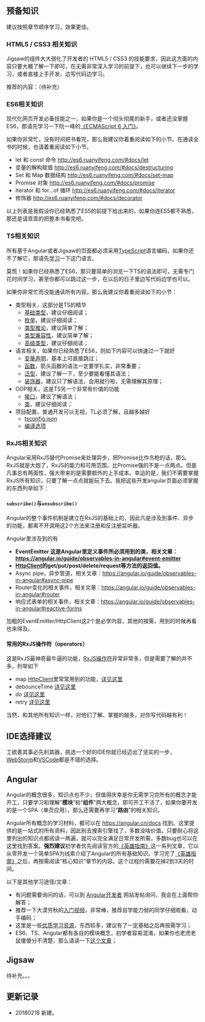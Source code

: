 ## 预备知识

建议按照章节顺序学习，效果更佳。

### HTML5 / CSS3 相关知识

Jigsaw的组件大大弱化了开发者的 HTML5 / CSS3 的技能要求，因此这方面的内容只要大概了解一下即可，在无需非常深入学习的前提下，也可以继续下一步的学习，或者直接上手开发，边写代码边学习。

推荐的内容：（待补充）

### ES6相关知识

现代化网页开发必备技能之一，如果你是一个彻头彻尾的新手，或者还没掌握ES6，那请先学习一下阮一峰的[《ECMAScript 6 入门》](http://es6.ruanyifeng.com/)。

如果你非常忙，没有时间把书看完，那么我建议你着重阅读如下的小节。在通读全书的时候，也请着重阅读如下小节。

- let 和 const 命令 <http://es6.ruanyifeng.com/#docs/let>
- 变量的解构赋值 <http://es6.ruanyifeng.com/#docs/destructuring>
- Set 和 Map 数据结构 <http://es6.ruanyifeng.com/#docs/set-map>
- Promise 对象 <http://es6.ruanyifeng.com/#docs/promise>
- Iterator 和 for...of 循环 <http://es6.ruanyifeng.com/#docs/iterator>
- 修饰器 <http://es6.ruanyifeng.com/#docs/decorator>

以上列表是我假设你已经熟悉了ES5的前提下给出来的，如果你连ES5都不熟悉，那还是请乖乖的把整本书看完吧。

### TS相关知识

所有基于Angular或者Jigsaw的页面都必须采用[TypeScript](https://www.tslang.cn)语言编码，如果你还不了解它，那请先[学习](https://www.tslang.cn/docs/home.html)一下这门语言。

莫慌！如果你已经熟悉了ES6，那只要简单的浏览一下TS的语法即可，无需专门花时间学习，甚至你都可以跳过这一步，在以后的日子里边写代码边学也可以。

如果你非常忙而没能通读所有内容，那么我建议你着重阅读如下的小节：

- 类型相关，这部分是TS的精华
    - [基础类型](https://www.tslang.cn/docs/handbook/basic-types.html)，建议仔细阅读；
    - [枚举](https://www.tslang.cn/docs/handbook/enums.html)，建议仔细阅读；
    - [类型推论](https://www.tslang.cn/docs/handbook/type-inference.html)，建议简单了解；
    - [类型兼容性](https://www.tslang.cn/docs/handbook/type-compatibility.html)，建议简单了解；
    - [高级类型](https://www.tslang.cn/docs/handbook/advanced-types.html)，建议仔细阅读；
- 语言相关，如果你已经熟悉了ES6，则如下内容可以快速过一下就好
    - [变量声明](https://www.tslang.cn/docs/handbook/variable-declarations.html)，基本上可直接跳过；
    - [函数](https://www.tslang.cn/docs/handbook/functions.html)，箭头函数的语法一定要学扎实，非常重要；
    - [泛型](https://www.tslang.cn/docs/handbook/generics.html)，建议了解一下，至少要能看懂其语法；
    - [装饰器](https://www.tslang.cn/docs/handbook/decorators.html)，建议只了解语法，会用就行啦，无需理解其原理；
- OOP相关，这是TS另一个非常有价值的功能
    - [接口](https://www.tslang.cn/docs/handbook/interfaces.html)，建议了解语法；
    - [类](https://www.tslang.cn/docs/handbook/classes.html)，建议仔细阅读；
- 项目配置，普通开发可以无视，TL必须了解，且越多越好
    - [tsconfig.json](https://www.tslang.cn/docs/handbook/tsconfig-json.html)
    - [编译选项](https://www.tslang.cn/docs/handbook/compiler-options.html)

### RxJS相关知识

Angular采用RxJS替代Promise来处理异步，把Promise比作鸟枪的话，那么RxJS就是大炮了，RxJS的能力和可用范围，比Promise强的不是一点两点。但是凡事总有两面性，强大带来的是需要额外的上手成本。幸运的是，我们不需要掌握RxJS所有知识，只要了解一点点就能玩下去。我把这些开发angular页面必须掌握的东西列举如下：

#### `subscribe()`与`unsubscribe()`

Angular的整个事件机制是建立在RxJS的基础上的，因此凡是涉及到事件、异步的功能，都离不开调用这2个方法来注册和反注册监听器。

Angular里涉及到的有

- **EventEmitter 这是Angular里定义事件所必须用到的类，相关文章：<https://angular.io/guide/observables-in-angular#event-emitter>**
- **[HttpClient](https://angular.cn/guide/http)的get/put/post/delete/request等方法的返回值。**
- Async pipe，异步管道，相关文章：<https://angular.io/guide/observables-in-angular#async-pipe>
- Router变化的相关事件，相关文章：<https://angular.io/guide/observables-in-angular#router>
- 响应式表单的相关事件，相关文章：<https://angular.io/guide/observables-in-angular#reactive-forms>

加粗的EventEmitter/HttpClient这2个是必学内容，其他的按需，用到的时候再看也来得及。

#### 常用的RxJS操作符（operators）

这是RxJS最神奇最牛逼的功能，[RxJS操作符](http://cn.rx.js.org/manual/overview.html#h213)非常非常多，但是需要了解的并不多，列举如下

- map [HttpClient](https://angular.cn/guide/http)里常常用到的功能，[详见这里](http://cn.rx.js.org/class/es6/Observable.js~Observable.html#instance-method-map)
- debounceTime [详见这里](http://cn.rx.js.org/class/es6/Observable.js~Observable.html#instance-method-debounceTime)
- do [详见这里](http://cn.rx.js.org/class/es6/Observable.js~Observable.html#instance-method-do)
- retry [详见这里](http://cn.rx.js.org/class/es6/Observable.js~Observable.html#instance-method-retry)

当然，和其他所有知识一样，对他们了解、掌握的越多，对你写代码越有利！



## IDE选择建议

工欲善其事必先利其器，挑选一个好的IDE你就已经迈出了坚实的一步，[WebStorm](https://www.jetbrains.com/webstorm/)和[VSCode](https://code.visualstudio.com/)都是不错的选择。

## Angular

Angular的概念很多，知识点也不少，但值得庆幸是你无需学习完所有的概念才能开工，只要学习和理解“**模块**”和“**组件**”两大概念，即可开工干活了，如果你要开发的是一个SPA（单页应用），那么还需要再学习“**路由**”的相关知识。

Angular所有概念的学习材料，都可以在 <https://angular.cn/docs> 找到。这里提供的是一站式的所有资料，因此别去搜索引擎找了，多数没啥价值。只要耐心将这里列出的知识点都阅读一两遍，就可以完全满足日常开发所需，多数bug也可以在这里找到答案。**强烈建议**初学者优先阅读官方的[《英雄指南》](https://angular.cn/tutorial)这一系列文章，它以从零开发一个简单SPA为线索介绍了Angular的所有基础知识。学习完了[《英雄指南》](https://angular.cn/tutorial)之后，再按需阅读“核心知识”章节的内容。这个过程约需要花掉2到3天的时间。

以下是其他学习途径/文章：

- 有问题需要询问的话，可以到 [Angular开发者](http://ngfans.net) 网站发帖询问，我会在上面帮你解答；
- 推荐一下大漠穷秋的[入门视频](http://ngfans.net/category/2/videos)，非常棒，推荐自学能力弱的同学仔细观看，动手编码；
- 这里是一些[优质学习资源](http://ngfans.net/topic/5/post)，东西较多，建议有了一定基础之后再按需学习；
- ES6、TS、Angular都有各自的模块概念，初学者容易混淆，如果你也老虎老鼠傻傻分不清楚，那么请读一下[这个文章](https://angular.cn/guide/architecture#模块)；

## Jigsaw

待补充。。。


## 更新记录
- 20180218 新建。